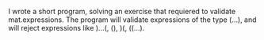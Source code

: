 
I wrote a short program, solving an exercise that requiered to validate mat.expressions.
The program will validate expressions of the type (...), and will reject expressions like )...(, (), )(, ((...).

